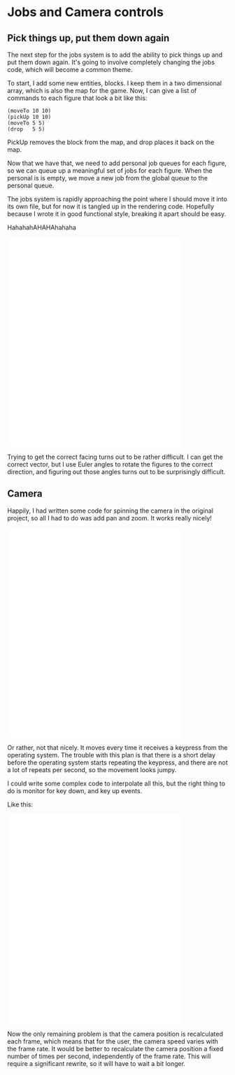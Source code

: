 # Jobs and Camera controls

## Pick things up, put them down again

The next step for the jobs system is to add the ability to pick things up and put them down again.  It's going to involve completely changing the jobs code, which will become a common theme.

To start, I add some new entities, blocks.  I keep them in a two dimensional array, which is also the map for the game.  Now, I can give a list of commands to each figure that look a bit like this:

    (moveTo 10 10)
	(pickUp 10 10)
	(moveTo 5 5)
 	(drop   5 5)
	

PickUp removes the block from the map, and drop places it back on the map.

Now that we have that, we need to add personal job queues for each figure, so we can queue up a meaningful set of jobs for each figure.  When the personal is is empty, we move a new job from the global queue to the personal queue.

The jobs system is rapidly approaching the point where I should move it into its own file, but for now it is tangled up in the rendering code.  Hopefully because I wrote it in good functional style, breaking it apart should be easy.

HahahahAHAHAhahaha

<embed src="2pickingup.mov" width="400" height="480" controller="true">

Trying to get the correct facing turns out to be rather difficult.  I can get the correct vector, but I use Euler angles to rotate the figures to the correct direction, and figuring out those angles turns out to be surprisingly difficult.

## Camera

Happily, I had written some code for spinning the camera in the original project, so all I had to do was add pan and zoom.  It works really nicely!

<embed src="2cameracontrols.mov" width="400" height="480" controller="true">

Or rather, not that nicely.  It moves every time it receives a keypress from the operating system.  The trouble with this plan is that there is a short delay before the operating system starts repeating the keypress, and there are not a lot of repeats per second, so the movement looks jumpy.

I could write some complex code to interpolate all this, but the right thing to do is monitor for key down, and key up events.

Like this:

<embed src="2smoothcamera.mov" width="400" height="480" controller="true">

Now the only remaining problem is that the camera position is recalculated each frame, which means that for the user, the camera speed varies with the frame rate.  It would be better to recalculate the camera position a fixed number of times per second, independently of the frame rate.  This will require a significant rewrite, so it will have to wait a bit longer.
